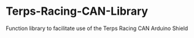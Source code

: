 # Terps-Racing-CAN-Library
Function library to facilitate use of the Terps Racing CAN Arduino Shield
